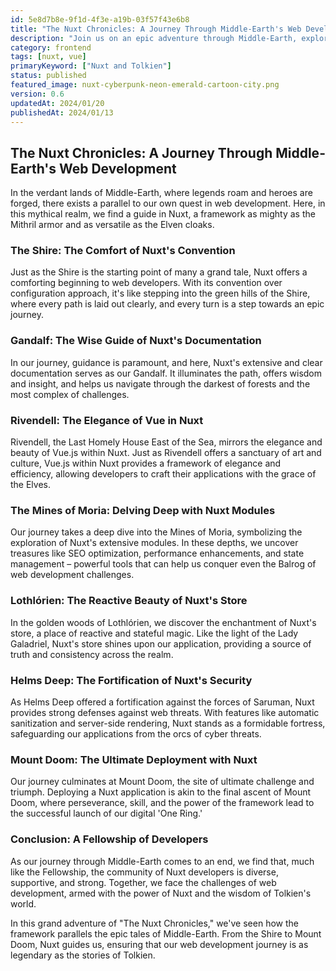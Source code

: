 ```yaml
---
id: 5e8d7b8e-9f1d-4f3e-a19b-03f57f43e6b8
title: "The Nuxt Chronicles: A Journey Through Middle-Earth's Web Development"
description: "Join us on an epic adventure through Middle-Earth, exploring how each feature of Nuxt aligns with characters and places from Tolkien's world. Discover how the power and versatility of Nuxt can guide you on your web development quest."
category: frontend
tags: [nuxt, vue]
primaryKeyword: ["Nuxt and Tolkien"]
status: published
featured_image: nuxt-cyberpunk-neon-emerald-cartoon-city.png
version: 0.6
updatedAt: 2024/01/20
publishedAt: 2024/01/13
---
```


## The Nuxt Chronicles: A Journey Through Middle-Earth's Web Development

In the verdant lands of Middle-Earth, where legends roam and heroes are forged, there exists a parallel to our own quest in web development. Here, in this mythical realm, we find a guide in Nuxt, a framework as mighty as the Mithril armor and as versatile as the Elven cloaks.

### The Shire: The Comfort of Nuxt's Convention

Just as the Shire is the starting point of many a grand tale, Nuxt offers a comforting beginning to web developers. With its convention over configuration approach, it's like stepping into the green hills of the Shire, where every path is laid out clearly, and every turn is a step towards an epic journey.

### Gandalf: The Wise Guide of Nuxt's Documentation

In our journey, guidance is paramount, and here, Nuxt's extensive and clear documentation serves as our Gandalf. It illuminates the path, offers wisdom and insight, and helps us navigate through the darkest of forests and the most complex of challenges.

### Rivendell: The Elegance of Vue in Nuxt

Rivendell, the Last Homely House East of the Sea, mirrors the elegance and beauty of Vue.js within Nuxt. Just as Rivendell offers a sanctuary of art and culture, Vue.js within Nuxt provides a framework of elegance and efficiency, allowing developers to craft their applications with the grace of the Elves.

### The Mines of Moria: Delving Deep with Nuxt Modules

Our journey takes a deep dive into the Mines of Moria, symbolizing the exploration of Nuxt's extensive modules. In these depths, we uncover treasures like SEO optimization, performance enhancements, and state management – powerful tools that can help us conquer even the Balrog of web development challenges.

### Lothlórien: The Reactive Beauty of Nuxt's Store

In the golden woods of Lothlórien, we discover the enchantment of Nuxt's store, a place of reactive and stateful magic. Like the light of the Lady Galadriel, Nuxt's store shines upon our application, providing a source of truth and consistency across the realm.

### Helms Deep: The Fortification of Nuxt's Security

As Helms Deep offered a fortification against the forces of Saruman, Nuxt provides strong defenses against web threats. With features like automatic sanitization and server-side rendering, Nuxt stands as a formidable fortress, safeguarding our applications from the orcs of cyber threats.

### Mount Doom: The Ultimate Deployment with Nuxt

Our journey culminates at Mount Doom, the site of ultimate challenge and triumph. Deploying a Nuxt application is akin to the final ascent of Mount Doom, where perseverance, skill, and the power of the framework lead to the successful launch of our digital 'One Ring.'

### Conclusion: A Fellowship of Developers

As our journey through Middle-Earth comes to an end, we find that, much like the Fellowship, the community of Nuxt developers is diverse, supportive, and strong. Together, we face the challenges of web development, armed with the power of Nuxt and the wisdom of Tolkien's world.

In this grand adventure of "The Nuxt Chronicles," we've seen how the framework parallels the epic tales of Middle-Earth. From the Shire to Mount Doom, Nuxt guides us, ensuring that our web development journey is as legendary as the stories of Tolkien.